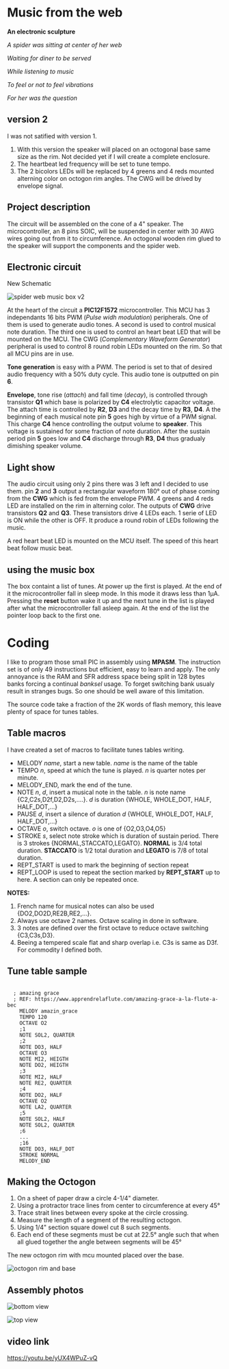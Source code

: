 Music from the web
==================

**An electronic sculpture**

*A spider was sitting at center of her web*

*Waiting for diner to be served*

*While listening to music*

*To feel or not to feel vibrations*

*For her was the question*

version 2
----------

I was not satified with version 1. 

1. With this version the speaker will placed on an octogonal base same size as the rim. Not decided yet if I will create a complete enclosure.
1. The heartbeat led frequency will be set to tune tempo.
1. The 2 bicolors LEDs will be replaced by 4 greens and 4 reds mounted alterning color on octogon rim angles. The CWG will be drived by envelope 
   signal. 


Project description
-------------------

The circuit will be assembled on the cone of a 4" speaker. The microcontroller, an 8 pins SOIC, will be suspended in center with 30 AWG wires going out from it to
circumference. An octogonal wooden rim glued to the speaker will support the components and the spider web. 

Electronic circuit
------------------

New Schematic

![spider web music box v2](spider_web_music_box_v2.png)


 At the heart of the circuit a **PIC12F1572** microcontroller. This MCU has 3 independants 16 bits PWM (*Pulse widh modulation*) peripherals. One of them is used to generate audio tones. A second is used to control musical note duration. The third one is used to control an heart beat LED that will be mounted on the MCU. The CWG (*Complementary Waveform Generator*) peripheral is used to control 8 round robin LEDs mounted on the rim. So that all MCU pins are in use.

**Tone generation** is easy with a PWM. The period is set to that of desired audio frequency with a 50% duty cycle. This audio tone is outputted on pin **6**.

**Envelope**, tone rise (*attach*) and fall time (*decay*), is controlled through transistor **Q1** which base is polarized by **C4** electrolytic capacitor voltage. The attach time is controlled by **R2**, **D3** and the decay time by **R3**, **D4**. A the beginning of each musical note pin **5** goes high by virtue of a PWM signal. This charge **C4** hence controlling the output volume to **speaker**.  This voltage is sustained for some fraction of note duration. After the sustain period pin **5** goes low and **C4** discharge through **R3**, **D4** thus gradualy dimishing speaker volume.

Light show
----------

The audio circuit using only 2 pins there was 3 left and I decided to use them. pin **2** and **3** output a rectangular waveform 180&deg; out of phase coming from the
**CWG** which is fed from the envelope PWM. 4 greens and 4 reds LED are installed on the rim in alterning color. The outputs of **CWG** drive transistors **Q2** and **Q3**. These transistors drive 4 LEDs each. 1 serie of LED is ON while the other is OFF.  It produce a round robin of LEDs following the music.

A red heart beat LED is mounted on the MCU itself. The speed of this heart beat follow music beat.

using the music box
-------------------
 The box containt a list of tunes. At power up the first is played. At the end of it the microcontroller fall in sleep mode. In this mode it draws less than 1µA. Pressing
the **reset** button wake it up and the next tune in the list is played after what the microcontroller fall asleep again. At the end of the list the pointer loop back
to the first one.

Coding
======
  I like to program those small PIC in assembly using **MPASM**. The instruction set is of only 49 instructions but efficient, easy to learn and apply. The only annoyance is the RAM and SFR address space being split in 128 bytes banks forcing a continual *banksel* usage. To forget switching bank usualy result in stranges bugs.
So one should be well aware of this limitation.

The source code take a fraction of the 2K words of flash memory, this leave plenty of space for tunes tables.

Table macros
------------

I have created a set of macros to facilitate tunes tables writing.

* MELODY *name*,  start a new table. *name* is the name of the table
* TEMPO *n*,  speed at which the tune is played. *n* is quarter notes per minute.
* MELODY_END,  mark the end of the tune.
* NOTE *n*, *d*,  insert a musical note in the table. *n* is note name {C2,C2s,D2f,D2,D2s,....}. *d* is duration {WHOLE, WHOLE_DOT, HALF, HALF_DOT,...}
* PAUSE *d*, insert a silence of duration *d* {WHOLE, WHOLE_DOT, HALF, HALF_DOT,...}
* OCTAVE *o*, switch octave. *o* is one of {O2,O3,O4,O5}
* STROKE *s*, select note stroke which is duration of sustain period. There is 3 strokes {NORMAL,STACCATO,LEGATO}. **NORMAL** is 3/4 total duration. **STACCATO** is 1/2 total duration and **LEGATO** is 7/8 of total duration.
* REPT_START is used to mark the beginning of section repeat
* REPT_LOOP is used to repeat the section marked by **REPT_START** up to here. A section can only be repeated once.

**NOTES:** 

1. French name for musical notes can also be used {DO2,DO2D,RE2B,RE2,...}.
2. Always use octave 2 names. Octave scaling in done in software.
3. 3 notes are defined over the first octave to reduce octave switching {C3,C3s,D3}.
4. Beeing a tempered scale flat and sharp overlap i.e. C3s is same as D3f. For commodity I defined both.
 
Tune table sample
-----------------
<pre><code>
  ; amazing grace
  ; REF: https://www.apprendrelaflute.com/amazing-grace-a-la-flute-a-bec	
	MELODY amazin_grace
	TEMPO 120
	OCTAVE O2
	;1
	NOTE SOL2, QUARTER
	;2
	NOTE DO3, HALF
	OCTAVE O3
	NOTE MI2, HEIGTH
	NOTE DO2, HEIGTH
	;3
	NOTE MI2, HALF
	NOTE RE2, QUARTER
	;4
	NOTE DO2, HALF
	OCTAVE O2
	NOTE LA2, QUARTER
	;5
	NOTE SOL2, HALF
	NOTE SOL2, QUARTER
	;6
	...
	;16
	NOTE DO3, HALF_DOT
	STROKE NORMAL
	MELODY_END
</code></pre>

Making the Octogon
------------------

1.  On a sheet of paper draw a circle 4-1/4" diameter.
1.  Using a protractor trace lines from center to circumference at every 45&deg;
1.  Trace strait lines between every spoke at the circle crossing.
1.  Measure the length of a segment of the resulting octogon.
1.  Using 1/4" section square dowel cut 8 such segments.
1.  Each end of these segments must be cut at 22.5&deg; angle such that when all glued together the angle between segments will be 45&deg;

The new octogon rim with mcu mounted placed over the base.

![octogon rim and base](octogon_on_base.png)


Assembly photos
---------------

![bottom view](bottom_view.png)

![top view](top_view.png)

video link
----------

https://youtu.be/yUX4WPuZ-vQ




